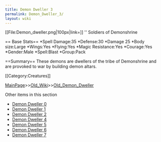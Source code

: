```yaml
---
title: Demon Dweller 3
permalink: Demon_Dweller_3/
layout: wiki
---
```

[[File:Demon_dweller.png|100px|link=]] '' Soldiers of Demonshrine

== Base Stats==
*Spell Damage:35
*Defense:30
*Damage 25
*Body size:Large
*Wings:Yes
*Flying:Yes
*Magic Resistance:Yes
*Courage:Yes
*Gender:Male
*Spell:Blast
*Group:Pack

==Summary==
These demons are dwellers of the tribe of Demonshrine and are provoked to war by building demon altars.

[[Category:Creatures]]

[MainPage](/keeperrl_wiki/ "wikilink")>>[Old_Wiki](/keeperrl_wiki/Old_Wiki "wikilink")>>[Old_Demon_Dweller](/keeperrl_wiki/Old_Demon_Dweller "wikilink")

Other items in this section
-    [Demon Dweller 0](/keeperrl_wiki/Demon_Dweller_0 "wikilink")
-    [Demon Dweller 1](/keeperrl_wiki/Demon_Dweller_1 "wikilink")
-    [Demon Dweller 2](/keeperrl_wiki/Demon_Dweller_2 "wikilink")
-    [Demon Dweller 4](/keeperrl_wiki/Demon_Dweller_4 "wikilink")
-    [Demon Dweller 5](/keeperrl_wiki/Demon_Dweller_5 "wikilink")
-    [Demon Dweller 6](/keeperrl_wiki/Demon_Dweller_6 "wikilink")
-    [Demon Dweller 7](/keeperrl_wiki/Demon_Dweller_7 "wikilink")
